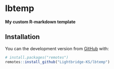 
<!-- README.md is generated from README.Rmd. Please edit that file -->

# lbtemp

<!-- badges: start -->
<!-- badges: end -->

**My custom R-markdown template**

## Installation

You can the development version from [GitHub](https://github.com/) with:

``` r
# install.packages("remotes")
remotes::install_github("Lightbridge-KS/lbtemp")
```
